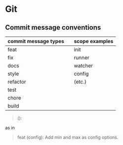 # Git

## Commit message conventions

| commit message types |  | scope examples |
|----------------------|--|----------------|
| feat                 |  | init           |
| fix                  |  | runner         |
| docs                 |  | watcher        |
| style                |  | config         |
| refactor             |  | (etc.)         |
| test                 |  |                |
| chore                |  |                |
| build                |  |                |

> <type> (<scope>): <Subject>

as in 

> feat (config): Add min and max as config options.
